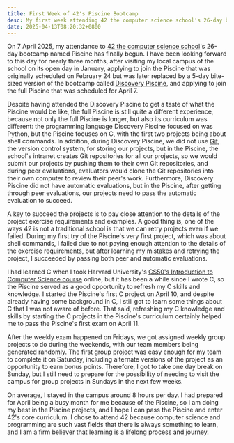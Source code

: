 ```yaml
---
title: First Week of 42's Piscine Bootcamp
desc: My first week attending 42 the computer science school's 26-day bootcamp named Piscine.
date: 2025-04-13T08:20:32+0800
---
```


On 7 April 2025, my attendance to [42 the computer science school](2025-01-20-attending-42-school.md)'s 26-day bootcamp named Piscine has finally begun. I have been looking forward to this day for nearly three months, after visiting my local campus of the school on its open day in January, applying to join the Piscine that was originally scheduled on February 24 but was later replaced by a 5-day bite-sized version of the bootcamp called [Discovery Piscine](2025-03-06-attended-42-discovery-piscine.md), and applying to join the full Piscine that was scheduled for April 7.

Despite having attended the Discovery Piscine to get a taste of what the Piscine would be like, the full Piscine is still quite a different experience, because not only the full Piscine is longer, but also its curriculum was different: the programming language Discovery Piscine focused on was Python, but the Piscine focuses on C, with the first two projects being about shell commands. In addition, during Discovery Piscine, we did not use [Git](https://en.wikipedia.org/wiki/Git), the version control system, for storing our projects, but in the Piscine, the school's intranet creates Git repositories for all our projects, so we would submit our projects by pushing them to their own Git repositories, and during peer evaluations, evaluators would clone the Git repositories into their own computer to review their peer's work. Furthermore, Discovery Piscine did not have automatic evaluations, but in the Piscine, after getting through peer evaluations, our projects need to pass the automatic evaluation to succeed.

A key to succeed the projects is to pay close attention to the details of the project exercise requirements and examples. A good thing is, one of the ways 42 is not a traditional school is that we can retry projects even if we failed. During my first try of the Piscine's very first project, which was about shell commands, I failed due to not paying enough attention to the details of the exercise requirements, but after learning my mistakes and retrying the project, I succeeded by passing both peer and automatic evaluations.

I had learned C when I took Harvard University's [CS50's Introduction to Computer Science course](/blog/categories/cs50x) online, but it has been a while since I wrote C, so the Piscine served as a good opportunity to refresh my C skills and knowledge. I started the Piscine's first C project on April 10, and despite already having some background in C, I still got to learn some things about C that I was not aware of before. That said, refreshing my C knowledge and skills by starting the C projects in the Piscine's curriculum certainly helped me to pass the Piscine's first exam on April 11.

After the weekly exam happened on Fridays, we got assigned weekly group projects to do during the weekends, with our team members being generated randomly. The first group project was easy enough for my team to complete it on Saturday, including alternate versions of the project as an opportunity to earn bonus points. Therefore, I got to take one day break on Sunday, but I still need to prepare for the possibility of needing to visit the campus for group projects in Sundays in the next few weeks.

On average, I stayed in the campus around 8 hours per day. I had prepared for April being a busy month for me because of the Piscine, so I am doing my best in the Piscine projects, and I hope I can pass the Piscine and enter 42's core curriculum. I chose to attend 42 because computer science and programming are such vast fields that there is always something to learn, and I am a firm believer that learning is a lifelong process and journey.
